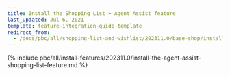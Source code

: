 ```yaml
---
title: Install the Shopping List + Agent Assist feature
last_updated: Jul 6, 2021
template: feature-integration-guide-template
redirect_from:
  - /docs/pbc/all/shopping-list-and-wishlist/202311.0/base-shop/install-and-upgrade/install-the-shopping-list-agent-assist-feature.html
---
```


{% include pbc/all/install-features/202311.0/install-the-agent-assist-shopping-list-feature.md %} <!-- To edit, see /_includes/pbc/all/install-features/202311.0/install-the-agent-assist-shopping-list-feature.md -->
